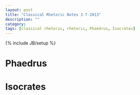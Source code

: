 ```yaml
---
layout: post
title: "Classical Rhetoric Notes 3-7-2013"
description: ""
category: 
tags: [classical rhetoric, rhetoric, Phaedrus, Isocrates]
---
```

{% include JB/setup %}

# Phaedrus




# Isocrates
